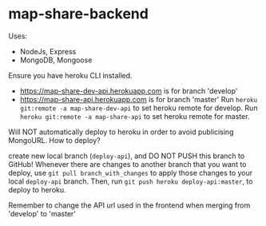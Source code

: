 # map-share-backend

Uses:
- NodeJs, Express
- MongoDB, Mongoose

Ensure you have heroku CLI installed.

- https://map-share-dev-api.herokuapp.com is for branch 'develop'
- https://map-share-api.herokuapp.com is for branch 'master'
Run `heroku git:remote -a map-share-dev-api` to set heroku remote for develop.
Run `heroku git:remote -a map-share-api` to set heroku remote for master.

Will NOT automatically deploy to heroku in order to avoid publicising MongoURL.
How to deploy?

create new local branch (`deploy-api`), and DO NOT PUSH this branch to GitHub!
Whenever there are changes to another branch that you want to deploy,
use `git pull branch_with_changes` to apply those changes to your local `deploy-api` branch.
Then, run `git push heroku deploy-api:master`, to deploy to heroku.

Remember to change the API url used in the frontend when merging from 'develop' to 'master'
